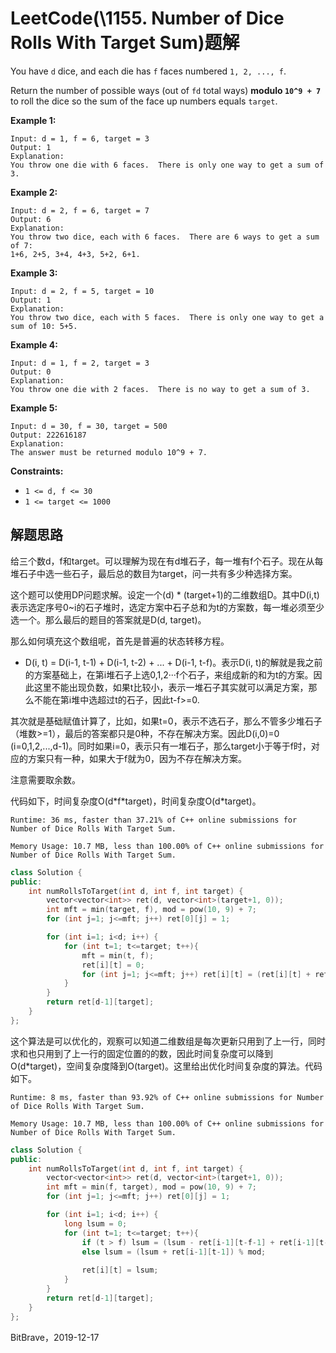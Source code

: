 # LeetCode(\1155. Number of Dice Rolls With Target Sum)题解

You have `d` dice, and each die has `f` faces numbered `1, 2, ..., f`.

Return the number of possible ways (out of `fd` total ways) **modulo `10^9 + 7`** to roll the dice so the sum of the face up numbers equals `target`.

 

**Example 1:**

```
Input: d = 1, f = 6, target = 3
Output: 1
Explanation: 
You throw one die with 6 faces.  There is only one way to get a sum of 3.
```

**Example 2:**

```
Input: d = 2, f = 6, target = 7
Output: 6
Explanation: 
You throw two dice, each with 6 faces.  There are 6 ways to get a sum of 7:
1+6, 2+5, 3+4, 4+3, 5+2, 6+1.
```

**Example 3:**

```
Input: d = 2, f = 5, target = 10
Output: 1
Explanation: 
You throw two dice, each with 5 faces.  There is only one way to get a sum of 10: 5+5.
```

**Example 4:**

```
Input: d = 1, f = 2, target = 3
Output: 0
Explanation: 
You throw one die with 2 faces.  There is no way to get a sum of 3.
```

**Example 5:**

```
Input: d = 30, f = 30, target = 500
Output: 222616187
Explanation: 
The answer must be returned modulo 10^9 + 7.
```

 

**Constraints:**

- `1 <= d, f <= 30`
- `1 <= target <= 1000`

## 解题思路

给三个数d，f和target。可以理解为现在有d堆石子，每一堆有f个石子。现在从每堆石子中选一些石子，最后总的数目为target，问一共有多少种选择方案。

这个题可以使用DP问题求解。设定一个(d) \* (target+1)的二维数组D。其中D(i,t)表示选定序号0~i的石子堆时，选定方案中石子总和为t的方案数，每一堆必须至少选一个。那么最后的题目的答案就是D(d, target)。

那么如何填充这个数组呢，首先是普遍的状态转移方程。

- D(i, t) = D(i-1, t-1) + D(i-1, t-2) + ... + D(i-1, t-f)。表示D(i, t)的解就是我之前的方案基础上，在第i堆石子上选0,1,2···f个石子，来组成新的和为t的方案。因此这里不能出现负数，如果t比较小，表示一堆石子其实就可以满足方案，那么不能在第i堆中选超过t的石子，因此t-f>=0.

其次就是基础赋值计算了，比如，如果t=0，表示不选石子，那么不管多少堆石子（堆数>=1），最后的答案都只是0种，不存在解决方案。因此D(i,0)=0 (i=0,1,2,...,d-1)。同时如果i=0，表示只有一堆石子，那么target小于等于f时，对应的方案只有一种，如果大于f就为0，因为不存在解决方案。

注意需要取余数。

代码如下，时间复杂度O(d\*f\*target)，时间复杂度O(d\*target)。

`Runtime: 36 ms, faster than 37.21% of C++ online submissions for Number of Dice Rolls With Target Sum.`

`Memory Usage: 10.7 MB, less than 100.00% of C++ online submissions for Number of Dice Rolls With Target Sum.`

```c++
class Solution {
public:
    int numRollsToTarget(int d, int f, int target) {
        vector<vector<int>> ret(d, vector<int>(target+1, 0));
        int mft = min(target, f), mod = pow(10, 9) + 7;
        for (int j=1; j<=mft; j++) ret[0][j] = 1;

        for (int i=1; i<d; i++) {
            for (int t=1; t<=target; t++){
                mft = min(t, f);
                ret[i][t] = 0;
                for (int j=1; j<=mft; j++) ret[i][t] = (ret[i][t] + ret[i-1][t-j]) % mod;
            }
        }
        return ret[d-1][target];
    }
};
```

这个算法是可以优化的，观察可以知道二维数组是每次更新只用到了上一行，同时求和也只用到了上一行的固定位置的的数，因此时间复杂度可以降到O(d\*target)，空间复杂度降到O(target)。这里给出优化时间复杂度的算法。代码如下。

`Runtime: 8 ms, faster than 93.92% of C++ online submissions for Number of Dice Rolls With Target Sum.`

`Memory Usage: 10.7 MB, less than 100.00% of C++ online submissions for Number of Dice Rolls With Target Sum.`

```c++
class Solution {
public:
    int numRollsToTarget(int d, int f, int target) {
        vector<vector<int>> ret(d, vector<int>(target+1, 0));
        int mft = min(f, target), mod = pow(10, 9) + 7;
        for (int j=1; j<=mft; j++) ret[0][j] = 1;

        for (int i=1; i<d; i++) {
            long lsum = 0;
            for (int t=1; t<=target; t++){
                if (t > f) lsum = (lsum - ret[i-1][t-f-1] + ret[i-1][t-1] + mod) % mod;
                else lsum = (lsum + ret[i-1][t-1]) % mod;
                
                ret[i][t] = lsum;
            }
        }
        return ret[d-1][target];
    }
};
```

BitBrave，2019-12-17
